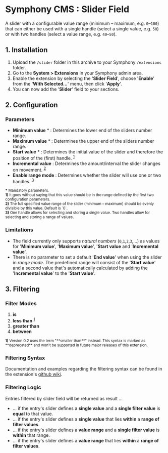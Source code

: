 # Symphony CMS : Slider Field #

A slider with a configurable value range (minimum – maximum, e.g. `0`–`100`) that can either be used with a single handle (select a single value, e.g. `50`) or with two handles (select a value range, e.g. `40`–`50`).


## 1. Installation

1. Upload the `/slider` folder in this archive to your Symphony `/extensions` folder.
2. Go to the **System > Extensions** in your Symphony admin area.
2. Enable the extension by selecting the '**Slider Field**', choose '**Enable**' from the '**With Selected…**' menu, then click '**Apply**'.
3. You can now add the '**Slider**' field to your sections.


## 2. Configuration ##

### Parameters

* **Minimum value** * : Determines the lower end of the sliders number range.
* **Maximum value** * : Determines the upper end of the sliders number range.
* **Start value** * : Determines the initial value of the slider and therefore the position of the (first) handle. <sup><a id="#a2.1" href="#f2.1">1</a></sup>
* **Incremental value** : Determines the amount/interval the slider changes on movement. <sup><a id="#a2.2" href="#f2.2">2</a></sup>
* **Enable range mode** : Determines whether the slider will use one or two handles. <sup><a id="#a2.3" href="#f2.3">3</a></sup>


<sup>
	<b>*</b> Mandatory parameters.<br/>
	<b id="f2.1">1)</b> It goes without saying that this value should be in the range defined by the first two configuration parameters.<br/>
	<b id="f2.2">2)</b> The full specified value range of the slider (minimum – maximum) should be evenly divisible by this value. Default is `0`.<br/>
	<b id="f2.3">3)</b> One handle allows for selecting and storing a single value. Two handles allow for selecting and storing a range of values.
</sup>


### Limitations ###

* The field currently only supports _natural numbers_ (`0`,`1`,`2`,`3`,…) as values for '**Minimum value**', '**Maximum value**', '**Start value** and '**Incremental value**'.
* There is no parameter to set a default '**End value**' when using the slider in _range mode_. The predefined range will consist of the '**Start value**' and a second value that's automatically calculated by adding the '**Incremental value**' to the '**Start value**'.


## 3. Filtering ##

### Filter Modes

1. **is**
2. **less than** <sup><a id="#a3.1" href="#f3.1">1</a></sup>
4. **greater than**
6. **between**

<sup>
	<b id="f3.1">1)</b> Version 0.2 uses the term "**smaller than**" instead. This syntax is marked as **deprecated** and won't be supported in future major releases of this extension.
</sup>

### Filtering Syntax

Documentation and examples regarding the filtering syntax can be found in the extension's [github wiki](https://github.com/twiro/slider/wiki/filtering#2-filtering-syntax).


### Filtering Logic

Entries filtered by slider field will be returned as result …

* ... if the entry's slider defines a **single value** and a **single filter value** is **equal** to that value.
* ... if the entry's slider defines a **single value** that lies **within** a **range of filter values**.
* ... if the entry's slider defines a **value range** and a **single filter value** is **within** that range.
* ... if the entry's slider defines a **value range** that lies **within** a **range of filter values**.
